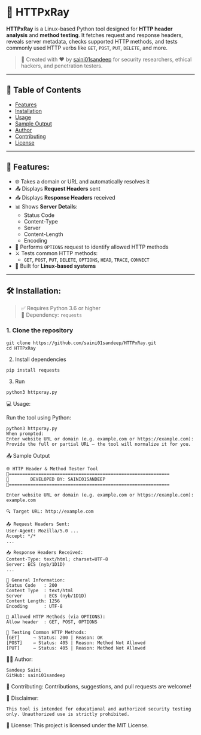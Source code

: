 # 🔎 HTTPxRay

**HTTPxRay** is a Linux-based Python tool designed for **HTTP header analysis** and **method testing**. It fetches request and response headers, reveals server metadata, checks supported HTTP methods, and tests commonly used HTTP verbs like `GET`, `POST`, `PUT`, `DELETE`, and more.

> 📌 Created with ❤️ by [saini01sandeep](https://github.com/saini01sandeep) for security researchers, ethical hackers, and penetration testers.

---

## 📂 Table of Contents

- [Features](#-features)
- [Installation](#-installation)
- [Usage](#-usage)
- [Sample Output](#-sample-output)
- [Author](#-author)
- [Contributing](#-contributing)
- [License](#-license)

---

## 🚀 Features:

- 🌐 Takes a domain or URL and automatically resolves it
- 📤 Displays **Request Headers** sent
- 📥 Displays **Response Headers** received
- 📊 Shows **Server Details**:
  - Status Code
  - Content-Type
  - Server
  - Content-Length
  - Encoding
- 📡 Performs `OPTIONS` request to identify allowed HTTP methods
- ⚔️ Tests common HTTP methods:
  - `GET`, `POST`, `PUT`, `DELETE`, `OPTIONS`, `HEAD`, `TRACE`, `CONNECT`
- 💨 Built for **Linux-based systems**

---

## 🛠️ Installation:

> ✅ Requires Python 3.6 or higher  
> 🧰 Dependency: `requests`

### 1. Clone the repository

```
git clone https://github.com/saini01sandeep/HTTPxRay.git
cd HTTPxRay
```
2. Install dependencies
```
pip install requests
```
3. Run
```
python3 httpxray.py
```

💻 Usage:

Run the tool using Python:
```
python3 httpxray.py
When prompted:
Enter website URL or domain (e.g. example.com or https://example.com):
Provide the full or partial URL — the tool will normalize it for you.
```
📤 Sample Output
```
🌐 HTTP Header & Method Tester Tool
🔧============================================================
🔧        DEVELOPED BY: SAINI01SANDEEP
🔧============================================================

Enter website URL or domain (e.g. example.com or https://example.com): example.com

🔍 Target URL: http://example.com

📤 Request Headers Sent:
User-Agent: Mozilla/5.0 ...
Accept: */*
...

📥 Response Headers Received:
Content-Type: text/html; charset=UTF-8
Server: ECS (nyb/1D1D)
...

🧾 General Information:
Status Code   : 200
Content Type  : text/html
Server        : ECS (nyb/1D1D)
Content Length: 1256
Encoding      : UTF-8

🔎 Allowed HTTP Methods (via OPTIONS):
Allow header  : GET, POST, OPTIONS

🚀 Testing Common HTTP Methods:
[GET]     → Status: 200 | Reason: OK
[POST]    → Status: 405 | Reason: Method Not Allowed
[PUT]     → Status: 405 | Reason: Method Not Allowed
```
👨‍💻 Author:
```
Sandeep Saini
GitHub: saini01sandeep
```
🤝 Contributing:
Contributions, suggestions, and pull requests are welcome!

🔐 Disclaimer:
```
This tool is intended for educational and authorized security testing only. Unauthorized use is strictly prohibited.
```
🪪 License:
This project is licensed under the MIT License.
